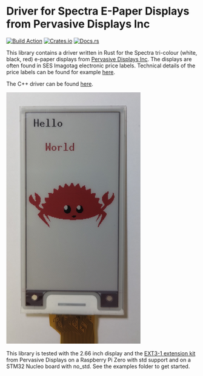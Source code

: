 # Driver for Spectra E-Paper Displays from Pervasive Displays Inc
[![Build Action](https://img.shields.io/github/actions/workflow/status/andber1/epd-spectra/rust.yml)](https://github.com/andber1/epd-spectra/actions/workflows/rust.yml)
[![Crates.io](https://img.shields.io/crates/v/epd-spectra.svg)](https://crates.io/crates/epd-spectra)
[![Docs.rs](https://docs.rs/epd-spectra/badge.svg)](https://docs.rs/epd-spectra)

This library contains a driver written in Rust for the Spectra tri-colour (white, black, red) e-paper displays from [Pervasive Displays Inc](https://github.com/PervasiveDisplays). The displays are often found in SES Imagotag electronic price labels. Technical details of the price labels can be found for example [here](https://github.com/andrei-tatar/imagotag-hack).

The C++ driver can be found [here](https://github.com/PervasiveDisplays/EPD_Driver_GU_small).

![](image.png)

This library is tested with the 2.66 inch display and the [EXT3-1 extension kit](https://docs.pervasivedisplays.com/epd-usage/development-kits/ext3-1) from Pervasive Displays on a Raspberry Pi Zero with std support and on a STM32 Nucleo board with no_std. See the examples folder to get started.

